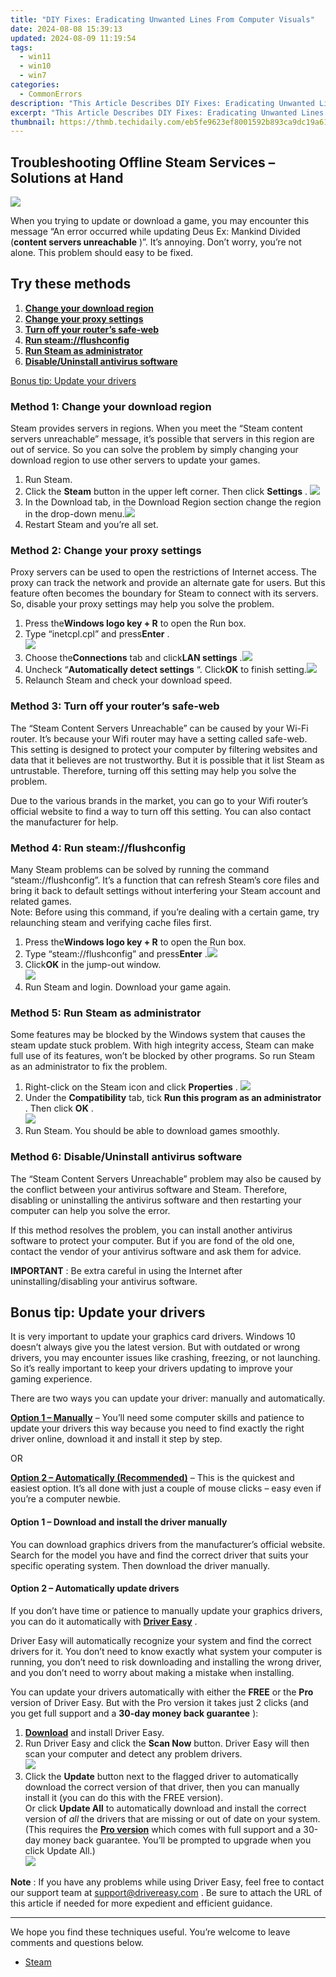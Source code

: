 ```yaml
---
title: "DIY Fixes: Eradicating Unwanted Lines From Computer Visuals"
date: 2024-08-08 15:39:13
updated: 2024-08-09 11:19:54
tags:
  - win11
  - win10
  - win7
categories:
  - CommonErrors
description: "This Article Describes DIY Fixes: Eradicating Unwanted Lines From Computer Visuals"
excerpt: "This Article Describes DIY Fixes: Eradicating Unwanted Lines From Computer Visuals"
thumbnail: https://thmb.techidaily.com/eb5fe9623ef8001592b893ca9dc19a617df53079daa5a9aa99a5d5766cabadbb.jpg
---
```


## Troubleshooting Offline Steam Services – Solutions at Hand

![](https://images.drivereasy.com/wp-content/uploads/2019/07/unreachable.jpg)

 When you trying to update or download a game, you may encounter this message “An error occurred while updating Deus Ex: Mankind Divided (**content servers unreachable** )”. It’s annoying. Don’t worry, you’re not alone. This problem should easy to be fixed.

## Try these methods

1. [**Change your download region**](https://tools.techidaily.com/drivereasy/download/)
2. [**Change your proxy settings**](https://tools.techidaily.com/drivereasy/download/)
3. [**Turn off your router’s safe-web**](https://tools.techidaily.com/drivereasy/download/)
4. [**Run steam://flushconfig**](https://tools.techidaily.com/drivereasy/download/)
5. [**Run Steam as administrator**](https://tools.techidaily.com/drivereasy/download/)
6. [**Disable/Uninstall antivirus software**](https://tools.techidaily.com/drivereasy/download/)

[Bonus tip: Update your drivers](https://tools.techidaily.com/drivereasy/download/)

### Method 1: Change your download region

 Steam provides servers in regions. When you meet the “Steam content servers unreachable” message, it’s possible that servers in this region are out of service. So you can solve the problem by simply changing your download region to use other servers to update your games.

1. Run Steam.
2. Click the **Steam** button in the upper left corner. Then click **Settings** . ![](https://images.drivereasy.com/wp-content/uploads/2019/07/un1.jpg)
3. In the Download tab, in the Download Region section change the region in the drop-down menu.![](https://images.drivereasy.com/wp-content/uploads/2019/07/un2.jpg)
4. Restart Steam and you’re all set.

### Method 2: Change your proxy settings

 Proxy servers can be used to open the restrictions of Internet access. The proxy can track the network and provide an alternate gate for users. But this feature often becomes the boundary for Steam to connect with its servers. So, disable your proxy settings may help you solve the problem.

1. Press the**Windows logo key + R** to open the Run box.
2. Type “inetcpl.cpl” and press**Enter** .  
![](https://images.drivereasy.com/wp-content/uploads/2019/07/inetcpl.jpg)
3. Choose the**Connections** tab and click**LAN settings** .![](https://images.drivereasy.com/wp-content/uploads/2019/07/lan.jpg)
4. Uncheck “**Automatically detect settings** “. Click**OK** to finish setting.![](https://images.drivereasy.com/wp-content/uploads/2019/07/lan1.jpg)
5. Relaunch Steam and check your download speed.

### Method 3: Turn off your router’s safe-web

 The “Steam Content Servers Unreachable” can be caused by your Wi-Fi router. It’s because your Wifi router may have a setting called safe-web. This setting is designed to protect your computer by filtering websites and data that it believes are not trustworthy. But it is possible that it list Steam as untrustable. Therefore, turning off this setting may help you solve the problem.

 Due to the various brands in the market, you can go to your Wifi router’s official website to find a way to turn off this setting. You can also contact the manufacturer for help.

### Method 4: Run steam://flushconfig

 Many Steam problems can be solved by running the command “steam://flushconfig”. It’s a function that can refresh Steam’s core files and bring it back to default settings without interfering your Steam account and related games.  
 Note: Before using this command, if you’re dealing with a certain game, try relaunching steam and verifying cache files first.

1. Press the**Windows logo key + R** to open the Run box.
2. Type “steam://flushconfig” and press**Enter** .![](https://images.drivereasy.com/wp-content/uploads/2019/07/steam.jpg)
3. Click**OK** in the jump-out window.  
![](https://images.drivereasy.com/wp-content/uploads/2019/07/cmd.jpg)
4. Run Steam and login. Download your game again.

### Method 5: Run Steam as administrator

 Some features may be blocked by the Windows system that causes the steam update stuck problem. With high integrity access, Steam can make full use of its features, won’t be blocked by other programs. So run Steam as an administrator to fix the problem.

1. Right-click on the Steam icon and click **Properties** . ![](https://images.drivereasy.com/wp-content/uploads/2019/07/steam-icon.jpg)
2. Under the **Compatibility** tab, tick **Run this program as an administrator** . Then click **OK** .  
![](https://images.drivereasy.com/wp-content/uploads/2019/07/steam-1.jpg)
3. Run Steam. You should be able to download games smoothly.

### Method 6: Disable/Uninstall antivirus software

 The “Steam Content Servers Unreachable” problem may also be caused by the conflict between your antivirus software and Steam. Therefore, disabling or uninstalling the antivirus software and then restarting your computer can help you solve the error.

 If this method resolves the problem, you can install another antivirus software to protect your computer. But if you are fond of the old one, contact the vendor of your antivirus software and ask them for advice.

**IMPORTANT** : Be extra careful in using the Internet after uninstalling/disabling your antivirus software.

## Bonus tip: Update your drivers

 It is very important to update your graphics card drivers. Windows 10 doesn’t always give you the latest version. But with outdated or wrong drivers, you may encounter issues like crashing, freezing, or not launching. So it’s really important to keep your drivers updating to improve your gaming experience.

 There are two ways you can update your driver: manually and automatically.

**[Option 1 – Manually](https://tools.techidaily.com/drivereasy/download/)**  – You’ll need some computer skills and patience to update your drivers this way because you need to find exactly the right driver online, download it and install it step by step.

OR

**[Option 2 – Automatically (Recommended)](https://www.drivereasy.com/knowledge/solved-steam-content-servers-unreachable/#op2)**  – This is the quickest and easiest option. It’s all done with just a couple of mouse clicks – easy even if you’re a computer newbie.

#### **Option 1 –** **Download and install the driver manually**

 You can download graphics drivers from the manufacturer’s official website. Search for the model you have and find the correct driver that suits your specific operating system. Then download the driver manually.

#### **Option 2 – Automatically update drivers**

 If you don’t have time or patience to manually update your graphics drivers, you can do it automatically with **[Driver Easy](https://tools.techidaily.com/drivereasy/download/)**  .

 Driver Easy will automatically recognize your system and find the correct drivers for it. You don’t need to know exactly what system your computer is running, you don’t need to risk downloading and installing the wrong driver, and you don’t need to worry about making a mistake when installing.

 You can update your drivers automatically with either the **FREE** or the **Pro** version of Driver Easy. But with the Pro version it takes just 2 clicks (and you get full support and a **30-day money back guarantee** ):

1. **[Download](https://tools.techidaily.com/drivereasy/download/)**  and install Driver Easy.
2. Run Driver Easy and click the **Scan Now** button. Driver Easy will then scan your computer and detect any problem drivers.  
![](https://images.drivereasy.com/wp-content/uploads/2019/08/NVIDIA-18.jpg)
3. Click the **Update**  button next to the flagged driver to automatically download the correct version of that driver, then you can manually install it (you can do this with the FREE version).  
 Or click **Update All** to automatically download and install the correct version of _all_ the drivers that are missing or out of date on your system. (This requires the **[Pro version](https://tools.techidaily.com/drivereasy/download/)**  which comes with full support and a 30-day money back guarantee. You’ll be prompted to upgrade when you click Update All.)  
![](https://images.drivereasy.com/wp-content/uploads/2019/08/NVIDIA-Geoforce.jpg)

**Note** : If you have any problems while using Driver Easy, feel free to contact our support team at [support@drivereasy.com](https://tools.techidaily.com/drivereasy/download/) .
 Be sure to attach the URL of this article if needed for more expedient and efficient guidance.

---

 We hope you find these techniques useful. You’re welcome to leave comments and questions below.

* [Steam](https://tools.techidaily.com/drivereasy/download/)

<ins class="adsbygoogle"
     style="display:block"
     data-ad-format="autorelaxed"
     data-ad-client="ca-pub-7571918770474297"
     data-ad-slot="1223367746"></ins>



<ins class="adsbygoogle"
     style="display:block"
     data-ad-client="ca-pub-7571918770474297"
     data-ad-slot="8358498916"
     data-ad-format="auto"
     data-full-width-responsive="true"></ins>
